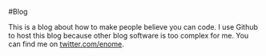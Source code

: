 #Blog

This is a blog about how to make people believe you can code. I use Github to host this blog because other blog software is too complex for me. You can find me on [twitter.com/enome](http://www.twitter.com/enome).
